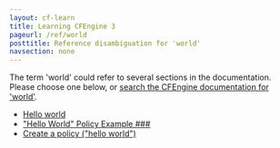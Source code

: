 ```yaml
---
layout: cf-learn
title: Learning CFEngine 3
pageurl: /ref/world
posttitle: Reference disambiguation for 'world'
navsection: none
---
```


The term 'world' could refer to several sections in the documentation. Please choose one below, or
[search the CFEngine documentation for 'world'](http://docs.cfengine.com/latest/search.html?q=world).

- [Hello world](http://docs.cfengine.com/latest/examples-example-snippets-general.html#hello-world)
- ["Hello World" Policy Example \#\#\#](http://docs.cfengine.com/latest/examples.html#hello-world-policy-example-###)
- [Create a policy ("hello world")](http://docs.cfengine.com/latest/guide-installation-and-configuration-general-installation-installation-community.html#create-a-policy-hello-world)
